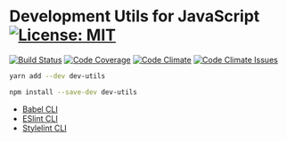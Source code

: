 # Development Utils for JavaScript [![License: MIT](https://img.shields.io/badge/License-MIT-yellow.svg)](https://opensource.org/licenses/MIT)

[![Build Status](https://travis-ci.org/rusty1s/dev-utils.svg?branch=master)](https://travis-ci.org/rusty1s/dev-utils)
[![Code Coverage](https://img.shields.io/codecov/c/github/rusty1s/dev-utils.svg)](https://codecov.io/github/rusty1s/dev-utils?branch=master)
[![Code Climate](https://codeclimate.com/github/rusty1s/dev-utils/badges/gpa.svg)](https://codeclimate.com/github/rusty1s/dev-utils)
[![Code Climate Issues](https://codeclimate.com/github/rusty1s/dev-utils/badges/issue_count.svg)](https://codeclimate.com/github/rusty1s/dev-utils/issues)

```sh
yarn add --dev dev-utils
```

```sh
npm install --save-dev dev-utils
```

* [Babel CLI](https://babeljs.io/docs/usage/cli/)
* [ESlint CLI](http://eslint.org/docs/user-guide/command-line-interface)
* [Stylelint CLI](https://github.com/stylelint/stylelint/blob/master/docs/user-guide/cli.md)
